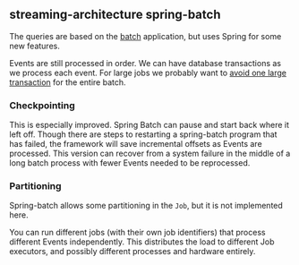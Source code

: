 ## streaming-architecture spring-batch

The queries are based on the [batch](../batch) application, but uses Spring for some new features.

Events are still processed in order. We can have database transactions as we process each event.
For large jobs we probably want to [avoid one large transaction](https://docs.spring.io/spring-batch/reference/common-patterns.html#drivingQueryBasedItemReaders)
for the entire batch.

### Checkpointing

This is especially improved. Spring Batch can pause and start back where it left off.
Though there are steps to restarting a spring-batch program that has failed, the framework
will save incremental offsets as Events are processed. This version can recover from a
system failure in the middle of a long batch process with fewer Events
needed to be reprocessed.

### Partitioning

Spring-batch allows some partitioning in the `Job`, but it is not implemented here.

You can run different jobs (with their own job identifiers) that process different
Events independently. This distributes the load to different Job executors, and possibly
different processes and hardware entirely.
